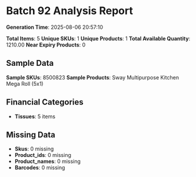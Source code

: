 # Batch 92 Analysis Report

**Generation Time**: 2025-08-06 20:57:10

**Total Items**: 5
**Unique SKUs**: 1
**Unique Products**: 1
**Total Available Quantity**: 1210.00
**Near Expiry Products**: 0

## Sample Data
**Sample SKUs**: 8500823
**Sample Products**: Sway Multipurpose Kitchen Mega Roll (5x1)

## Financial Categories
- **Tissues**: 5 items

## Missing Data
- **Skus**: 0 missing
- **Product_ids**: 0 missing
- **Product_names**: 0 missing
- **Barcodes**: 0 missing
